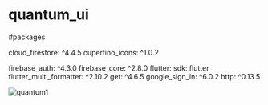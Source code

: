 # quantum_ui
#packages

cloud_firestore: ^4.4.5
  cupertino_icons: ^1.0.2
  
  firebase_auth: ^4.3.0
  firebase_core: ^2.8.0
  flutter:
    sdk: flutter
  flutter_multi_formatter: ^2.10.2
  get: ^4.6.5
  google_sign_in: ^6.0.2
  http: ^0.13.5
  

![quantum1](https://user-images.githubusercontent.com/99982112/227706437-98a06fb7-f327-4bcd-a585-6794cc829b68.gif)
